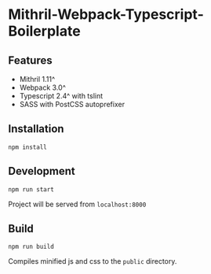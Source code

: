 # Mithril-Webpack-Typescript-Boilerplate

## Features
- Mithril 1.11^
- Webpack 3.0^
- Typescript 2.4^ with tslint
- SASS with PostCSS autoprefixer

## Installation

```npm install```

## Development

```npm run start```

Project will be served from `localhost:8000`

## Build

```npm run build```

Compiles minified js and css to the `public` directory.